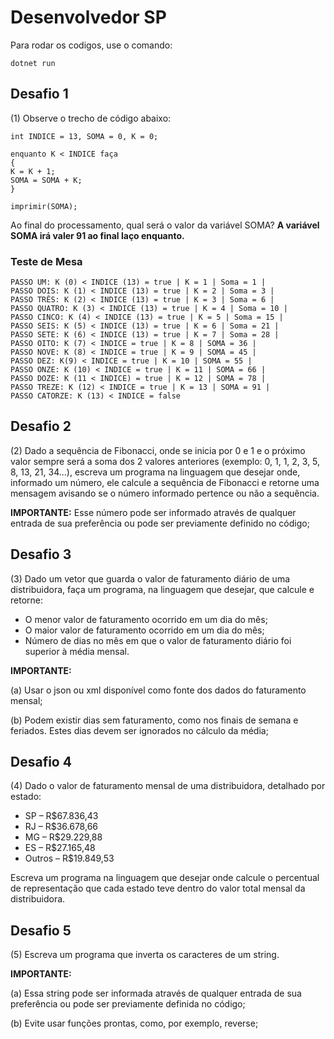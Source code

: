 # Desenvolvedor SP

Para rodar os codigos, use o comando:

`dotnet run`

## Desafio 1 

(1) Observe o trecho de código abaixo:

```
int INDICE = 13, SOMA = 0, K = 0;

enquanto K < INDICE faça
{
K = K + 1;
SOMA = SOMA + K;
}

imprimir(SOMA);
```

Ao final do processamento, qual será o valor da variável SOMA? **A variável SOMA irá valer 91 ao final
laço enquanto.**

### Teste de Mesa

```
PASSO UM: K (0) < INDICE (13) = true | K = 1 | Soma = 1 | 
PASSO DOIS: K (1) < INDICE (13) = true | K = 2 | Soma = 3 | 
PASSO TRÊS: K (2) < INDICE (13) = true | K = 3 | Soma = 6 | 
PASSO QUATRO: K (3) < INDICE (13) = true | K = 4 | Soma = 10 | 
PASSO CINCO: K (4) < INDICE (13) = true | K = 5 | Soma = 15 | 
PASSO SEIS: K (5) < INDICE (13) = true | K = 6 | Soma = 21 | 
PASSO SETE: K (6) < INDICE (13) = true | K = 7 | Soma = 28 | 
PASSO OITO: K (7) < INDICE = true | K = 8 | SOMA = 36 | 
PASSO NOVE: K (8) < INDICE = true | K = 9 | SOMA = 45 |
PASSO DEZ: K(9) < INDICE = true | K = 10 | SOMA = 55 | 
PASSO ONZE: K (10) < INDICE = true | K = 11 | SOMA = 66 | 
PASSO DOZE: K (11 < INDICE) = true | K = 12 | SOMA = 78 | 
PASSO TREZE: K (12) < INDICE = true | K = 13 | SOMA = 91 | 
PASSO CATORZE: K (13) < INDICE = false
```

## Desafio 2
(2) Dado a sequência de Fibonacci, onde se inicia por 0 e 1 e o próximo valor sempre será a soma dos 2 valores anteriores (exemplo: 0, 1, 1, 2, 3, 5, 8, 13, 21, 34...), escreva um programa na linguagem que desejar onde, informado um número, ele calcule a sequência de Fibonacci e retorne uma mensagem avisando se o número informado pertence ou não a sequência.

**IMPORTANTE:**
Esse número pode ser informado através de qualquer entrada de sua preferência ou pode ser previamente definido no código;

## Desafio 3
(3) Dado um vetor que guarda o valor de faturamento diário de uma distribuidora, faça um programa, na linguagem que desejar, que calcule e retorne:
- O menor valor de faturamento ocorrido em um dia do mês;
- O maior valor de faturamento ocorrido em um dia do mês;
- Número de dias no mês em que o valor de faturamento diário foi superior à média mensal.

**IMPORTANTE:**

(a) Usar o json ou xml disponível como fonte dos dados do faturamento mensal;

(b) Podem existir dias sem faturamento, como nos finais de semana e feriados. Estes dias devem ser ignorados no cálculo da média;

## Desafio 4
(4) Dado o valor de faturamento mensal de uma distribuidora, detalhado por estado:

- SP – R$67.836,43
- RJ – R$36.678,66
- MG – R$29.229,88
- ES – R$27.165,48
- Outros – R$19.849,53

Escreva um programa na linguagem que desejar onde calcule o percentual de representação que cada estado teve dentro do valor total mensal da distribuidora.

## Desafio 5
(5) Escreva um programa que inverta os caracteres de um string.

**IMPORTANTE:**

(a) Essa string pode ser informada através de qualquer entrada de sua preferência ou pode ser previamente definida no código;

(b) Evite usar funções prontas, como, por exemplo, reverse;
